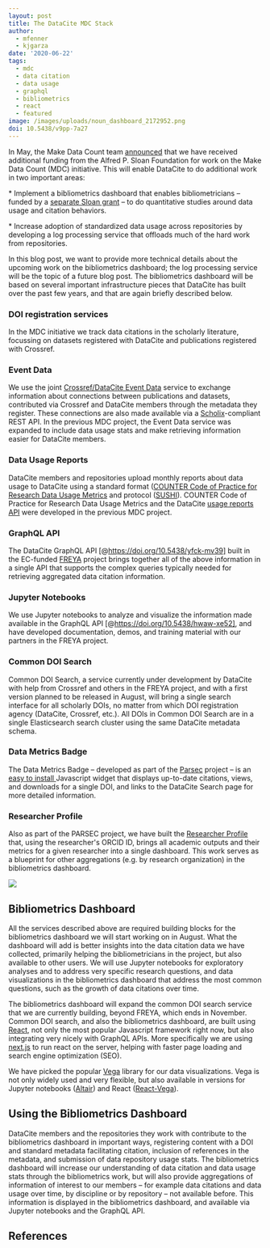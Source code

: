 ```yaml
---
layout: post
title: The DataCite MDC Stack
author:
  - mfenner
  - kjgarza
date: '2020-06-22'
tags:
  - mdc
  - data citation
  - data usage
  - graphql
  - bibliometrics
  - react
  - featured
image: /images/uploads/noun_dashboard_2172952.png
doi: 10.5438/v9pp-7a27
---
```

In May, the Make Data Count team [announced](https://makedatacount.org/2020/05/05/igniting-change-our-next-steps/) that we have received additional funding from the Alfred P. Sloan Foundation for work on the Make Data Count (MDC) initiative. This will enable DataCite to do additional work in two important areas:

\* Implement a bibliometrics dashboard that enables bibliometricians – funded by a [separate Sloan grant](https://www.scholcommlab.ca/2020/05/04/sloan-announcement/) – to do quantitative studies around data usage and citation behaviors.

\* Increase adoption of standardized data usage across repositories by developing a log processing service that offloads much of the hard work from repositories.

In this blog post, we want to provide more technical details about the upcoming work on the bibliometrics dashboard; the log processing service will be the topic of a future blog post. The bibliometrics dashboard will be based on several important infrastructure pieces that DataCite has built over the past few years, and that are again briefly described below.

### DOI registration services

In the MDC initiative we track data citations in the scholarly literature, focussing on datasets registered with DataCite and publications registered with Crossref.

### Event Data

We use the joint [Crossref/DataCite Event Data](https://support.datacite.org/docs/eventdata-guide) service to exchange information about connections between publications and datasets, contributed via Crossref and DataCite members through the metadata they register. These connections are also made available via a [Scholix](http://www.scholix.org/)-compliant REST API. In the previous MDC project, the Event Data service was expanded to include data usage stats and make retrieving information easier for DataCite members.

### Data Usage Reports

DataCite members and repositories upload monthly reports about data usage to DataCite using a standard format ([COUNTER Code of Practice for Research Data Usage Metrics](https://www.projectcounter.org/counter-code-practice-research-data-usage-metrics-release-1/) and protocol ([SUSHI](https://www.projectcounter.org/code-of-practice-sections/sushi/)). COUNTER Code of Practice for Research Data Usage Metrics and the DataCite [usage reports API](https://support.datacite.org/docs/usage-reports-api-guide) were developed in the previous MDC project.

### GraphQL API

The DataCite GraphQL API \[@https://doi.org/10.5438/yfck-mv39] built in the EC-funded [FREYA](https://www.project-freya.eu/en) project brings together all of the above information in a single API that supports the complex queries typically needed for retrieving aggregated data citation information.

### Jupyter Notebooks

We use Jupyter notebooks to analyze and visualize the information made available in the GraphQL API \[@https://doi.org/10.5438/hwaw-xe52], and have developed documentation, demos, and training material with our partners in the FREYA project.

### Common DOI Search

Common DOI Search, a service currently under development by DataCite with help from Crossref and others in the FREYA project, and with a first version planned to be released in August, will bring a single search interface for all scholarly DOIs, no matter from which DOI registration agency (DataCite, Crossref, etc.). All DOIs in Common DOI Search are in a single Elasticsearch search cluster using the same DataCite metadata schema.

### Data Metrics Badge

The Data Metrics Badge – developed as part of the [Parsec](http://www.belmontforum.org/projects/4057/) project – is an [easy to install ](https://support.datacite.org/docs/displaying-usage-and-citations-in-your-repository)Javascript widget that displays up-to-date citations, views, and downloads for a single DOI, and links to the DataCite Search page for more detailed information. 

### Researcher Profile

Also as part of the PARSEC project, we have built the [Researcher Profile](https://support.datacite.org/docs/datacite-researcher-profiles) that, using the researcher's ORCID ID, brings all academic outputs and their metrics for a given researcher into a single dashboard. This work serves as a blueprint for other aggregations (e.g. by research organization) in the bibliometrics dashboard.

![](/images/uploads/noun_dashboard_2172952.png)

## Bibliometrics Dashboard

All the services described above are required building blocks for the bibliometrics dashboard we will start working on in August. What the dashboard will add is better insights into the data citation data we have collected, primarily helping the bibliometricians in the project, but also available to other users. We will use Jupyter notebooks for exploratory analyses and to address very specific research questions, and data visualizations in the bibliometrics dashboard that address the most common questions, such as the growth of data citations over time. 

The bibliometrics dashboard will expand the common DOI search service that we are currently building, beyond FREYA, which ends in November. Common DOI search, and also the bibliometrics dashboard, are built using [React](https://reactjs.org/), not only the most popular Javascript framework right now, but also integrating very nicely with GraphQL APIs. More specifically we are using [next.js](https://nextjs.org/) to run react on the server, helping with faster page loading and search engine optimization (SEO).

We have picked the popular [Vega](https://vega.github.io/vega/) library for our data visualizations. Vega is not only widely used and very flexible, but also available in versions for Jupyter notebooks ([Altair](https://altair-viz.github.io/getting_started/installation.html)) and React ([React-Vega](https://github.com/vega/react-vega)).

## Using the Bibliometrics Dashboard

DataCite members and the repositories they work with contribute to the bibliometrics dashboard in important ways, registering content with a DOI and standard metadata facilitating citation, inclusion of references in the metadata, and submission of data repository usage stats. The bibliometrics dashboard will increase our understanding of data citation and data usage stats through the bibliometrics work, but will also provide aggregations of information of interest to our members – for example data citations and data usage over time, by discipline or by repository – not available before. This information is displayed in the bibliometrics dashboard, and available via Jupyter notebooks and the GraphQL API.

## References
